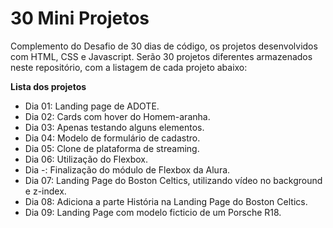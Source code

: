 # 30 Mini Projetos

Complemento do Desafio de 30 dias de código, os projetos desenvolvidos com HTML, CSS e Javascript. Serão 30 projetos diferentes armazenados neste repositório, 
com a listagem de cada projeto abaixo:

<strong>Lista dos projetos</strong>

- Dia 01: Landing page de ADOTE.
- Dia 02: Cards com hover do Homem-aranha.
- Dia 03: Apenas testando alguns elementos.
- Dia 04: Modelo de formulário de cadastro.
- Dia 05: Clone de plataforma de streaming.
- Dia 06: Utilização do Flexbox.
- Dia -: Finalização do módulo de Flexbox da Alura.
- Dia 07: Landing Page do Boston Celtics, utilizando vídeo no background e z-index.
- Dia 08: Adiciona a parte História na Landing Page do Boston Celtics.
- Dia 09: Landing Page com modelo ficticio de um Porsche R18.
